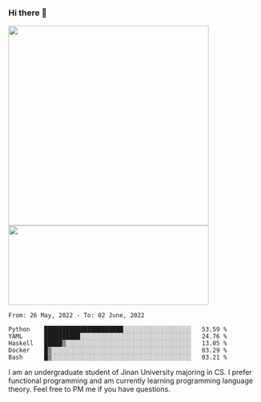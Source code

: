 ### Hi there 👋

<!--
**pe200012/pe200012** is a ✨ _special_ ✨ repository because its `README.md` (this file) appears on your GitHub profile.

Here are some ideas to get you started:

- 🔭 I’m currently working on ...
- 🌱 I’m currently learning ...
- 👯 I’m looking to collaborate on ...
- 🤔 I’m looking for help with ...
- 💬 Ask me about ...
- 📫 How to reach me: ...
- 😄 Pronouns: ...
- ⚡ Fun fact: ...
-->
<p>
    <img width="400em" src="https://github-readme-stats.vercel.app/api?username=pe200012&show_icons=true&icon_color=f44336&title_color=757de8">
    <img width="400em" height="159em" src="https://github-readme-stats.vercel.app/api/top-langs/?username=pe200012&hide=html,cmake,css&title_color=757de8&layout=compact">
</p>

<!--START_SECTION:waka-->
```text
From: 26 May, 2022 - To: 02 June, 2022

Python    ██████████████████████░░░░░░░░░░░░░░░░░░░   53.59 % 
YAML      ██████████░░░░░░░░░░░░░░░░░░░░░░░░░░░░░░░   24.76 % 
Haskell   █████▒░░░░░░░░░░░░░░░░░░░░░░░░░░░░░░░░░░░   13.05 % 
Docker    █▒░░░░░░░░░░░░░░░░░░░░░░░░░░░░░░░░░░░░░░░   03.29 % 
Bash      █▒░░░░░░░░░░░░░░░░░░░░░░░░░░░░░░░░░░░░░░░   03.21 % 
```
<!--END_SECTION:waka-->

I am an undergraduate student of Jinan University majoring in CS. I prefer functional programming and am currently learning programming language theory. Feel free to PM me if you have questions.
